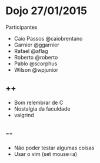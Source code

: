 # Dojo 27/01/2015

Participantes

- Caio Passos @caiobrentano
- Garnier @ggarnier
- Rafael @aflag
- Roberto @roberto
- Pablo @scorphus
- Wilson @wpjunior

## ++

- Bom relembrar de C
- Nostalgia da faculdade
- valgrind

## -- 

- Não poder testar algumas coisas
- Usar o vim (set mouse=a)
